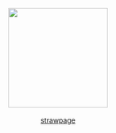 <p align=center>
<img src=https://file.garden/ZeWhoxo9KEiz9dHt/WECrvt.png width="200px"> <br><br>
<a href="https://goronui.straw.page/">strawpage</a> <br><br>
</p>

